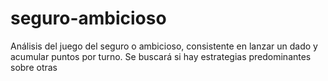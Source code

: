 # seguro-ambicioso
Análisis del juego del seguro o ambicioso, consistente en lanzar un dado y acumular puntos por turno. Se buscará si hay estrategias predominantes sobre otras
